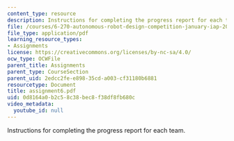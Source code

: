 ```yaml
---
content_type: resource
description: Instructions for completing the progress report for each team.
file: /courses/6-270-autonomous-robot-design-competition-january-iap-2005/0d8164a0b2c58c38bec8f38df8fb680c_assignment6.pdf
file_type: application/pdf
learning_resource_types:
- Assignments
license: https://creativecommons.org/licenses/by-nc-sa/4.0/
ocw_type: OCWFile
parent_title: Assignments
parent_type: CourseSection
parent_uid: 2edcc2fe-e898-35cd-a003-cf31180b6881
resourcetype: Document
title: assignment6.pdf
uid: 0d8164a0-b2c5-8c38-bec8-f38df8fb680c
video_metadata:
  youtube_id: null
---
```

Instructions for completing the progress report for each team.